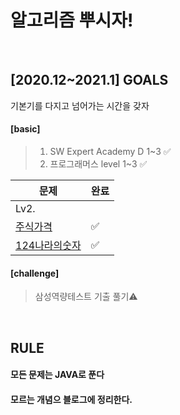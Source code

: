 # 알고리즘 뿌시자!

<br>

 
## [2020.12~2021.1] GOALS

기본기를 다지고 넘어가는 시간을 갖자

#### [basic]
> 1. SW Expert Academy D 1~3   ✅
> 2. 프로그래머스 level 1~3       ✅
 
| 문제 | 완료 |
|--|--|
|Lv2.||
| [주식가격](https://programmers.co.kr/learn/courses/30/lessons/42584)| ✅ |
| [124나라의숫자](https://programmers.co.kr/learn/courses/30/lessons/12899)|✅|


#### [challenge]
> 삼성역량테스트 기출 풀기⚠️

<br>


## RULE

#### 모든 문제는 JAVA로 푼다

#### 모르는 개념으 블로그에 정리한다.
